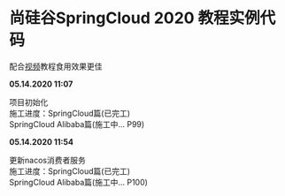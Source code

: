 # 尚硅谷SpringCloud 2020 教程实例代码 # 

配合[视频](https://www.bilibili.com/video/BV1yE411x7Ky)教程食用效果更佳

**05.14.2020 11:07**  
  
 项目初始化  
 施工进度：SpringCloud篇(已完工)  
          SpringCloud Alibaba篇(施工中... P99)  
  
**05.14.2020 11:54**  
  
更新nacos消费者服务  
 施工进度：SpringCloud篇(已完工)  
          SpringCloud Alibaba篇(施工中... P100)  

